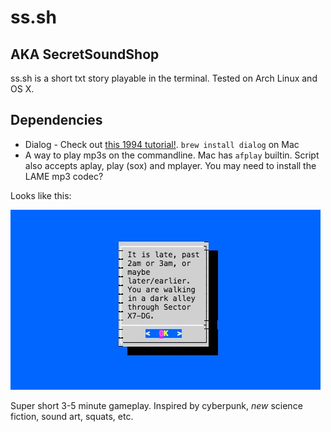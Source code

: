# ss.sh
## AKA SecretSoundShop

ss.sh is a short txt story playable in the terminal. Tested on Arch Linux and OS X.

## Dependencies
* Dialog - Check out [this 1994 tutorial!](http://www.linuxjournal.com/article/2807). ```brew install dialog``` on Mac
* A way to play mp3s on the commandline. Mac has ```afplay``` builtin. Script also accepts aplay, play (sox) and mplayer. You may need to install the LAME mp3 codec?  

Looks like this:  

![Screenshot](https://github.com/lee2sman/sssh/blob/master/screenshot.jpg)

Super short 3-5 minute gameplay. Inspired by cyberpunk, *new* science fiction, sound art, squats, etc.
